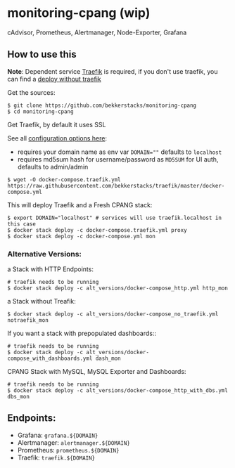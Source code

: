 # monitoring-cpang (wip)
cAdvisor, Prometheus, Alertmanager, Node-Exporter, Grafana

## How to use this

**Note**: Dependent service [Traefik](https://github.com/bekkerstacks/traefik#usage) is required, if you don't use traefik, you can find a [deploy without traefik](#alternative-versions)

Get the sources:

```
$ git clone https://github.com/bekkerstacks/monitoring-cpang
$ cd monitoring-cpang
```

Get Traefik, by default it uses SSL

See all [configuration options here](https://github.com/bekkerstacks/traefik#configuration):

- requires your domain name as env var `DOMAIN=""` defaults to `localhost`
- requires md5sum hash for username/password as `MD5SUM` for UI auth, defaults to admin/admin

```
$ wget -O docker-compose.traefik.yml https://raw.githubusercontent.com/bekkerstacks/traefik/master/docker-compose.yml
```

This will deploy Traefik and a Fresh CPANG stack: 

```
$ export DOMAIN="localhost" # services will use traefik.localhost in this case
$ docker stack deploy -c docker-compose.traefik.yml proxy
$ docker stack deploy -c docker-compose.yml mon
```

### Alternative Versions:

a Stack with HTTP Endpoints:

```
# traefik needs to be running
$ docker stack deploy -c alt_versions/docker-compose_http.yml http_mon
```

a Stack without Treafik:

```
$ docker stack deploy -c alt_versions/docker-compose_no_traefik.yml notraefik_mon
```

If you want a stack with prepopulated dashboards::

```
# traefik needs to be running
$ docker stack deploy -c alt_versions/docker-compose_with_dashboards.yml dash_mon
```

CPANG Stack with MySQL, MySQL Exporter and Dashboards:

```
# traefik needs to be running
$ docker stack deploy -c alt_versions/docker-compose_http_with_dbs.yml dbs_mon
```

## Endpoints:

- Grafana: `grafana.${DOMAIN}`
- Alertmanager: `alertmanager.${DOMAIN}`
- Prometheus: `prometheus.${DOMAIN}`
- Traefik: `traefik.${DOMAIN}`
